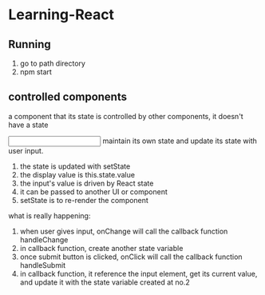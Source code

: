 # Learning-React

## Running

1. go to path directory
2. npm start

## controlled components
a component that its state is controlled by other components, it doesn't have a state


<input> maintain its own state and update its state with user input.
1. the state is updated with setState
2. the display value is this.state.value
3. the input's value is driven by React state
4. it can be passed to another UI or component
5. setState is to re-render the component

what is really happening:
1. when user gives input, onChange will call the callback function handleChange
2. in callback function, create another state variable 
3. once submit button is clicked, onClick will call the callback function handleSubmit
4.  in callback function, it reference the input element, get its current value, and    update it with the state variable created at no.2

